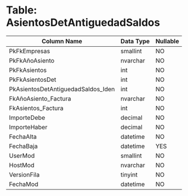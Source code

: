 # Table: AsientosDetAntiguedadSaldos

| Column Name | Data Type | Nullable |
|-------------|-----------|----------|
| PkFkEmpresas | smallint | NO |
| PkFkAñoAsiento | nvarchar | NO |
| PkFkAsientos | int | NO |
| PkFkAsientosDet | int | NO |
| PkAsientosDetAntiguedadSaldos_Iden | int | NO |
| FkAñoAsiento_Factura | nvarchar | NO |
| FkAsientos_Factura | int | NO |
| ImporteDebe | decimal | NO |
| ImporteHaber | decimal | NO |
| FechaAlta | datetime | NO |
| FechaBaja | datetime | YES |
| UserMod | smallint | NO |
| HostMod | nvarchar | NO |
| VersionFila | tinyint | NO |
| FechaMod | datetime | NO |
